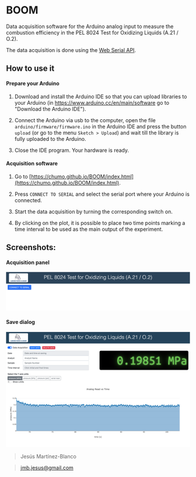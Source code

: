 # BOOM

Data acquisition software for the Arduino analog input to measure the combustion efficiency in the PEL 8024 Test for Oxidizing Liquids (A.21 / O.2).

The data acquisition is done using the [Web Serial API](https://developer.mozilla.org/en-US/docs/Web/API/Web_Serial_API).


## How to use it

#### Prepare your Arduino
1. Download and install the Arduino IDE so that you can upload libraries to your Arduino (in  https://www.arduino.cc/en/main/software go to "Download the Arduino IDE").

2. Connect the Arduino via usb to the computer, open the file `arduino/firmware/firmware.ino` in the Arduino IDE and press the button `upload` (or go to the menu `Sketch > Upload`) and wait till the library is fully uploaded to the Arduino.

3. Close the IDE program. Your hardware is ready.

#### Acquisition software
1. Go to [https://chumo.github.io/BOOM/index.html](https://chumo.github.io/BOOM/index.html).

2. Press `CONNECT TO SERIAL` and select the serial port where your Arduino is connected.

3. Start the data acquisition by turning the corresponding switch on.

4. By clicking on the plot, it is possible to place two time points marking a time interval to be used as the main output of the experiment.

## Screenshots:

#### Acquisition panel
![gui](images/connect.png)

#### Save dialog
![gui_save](images/acquisition.png)


> Jesús Martínez-Blanco

> jmb.jesus@gmail.com
